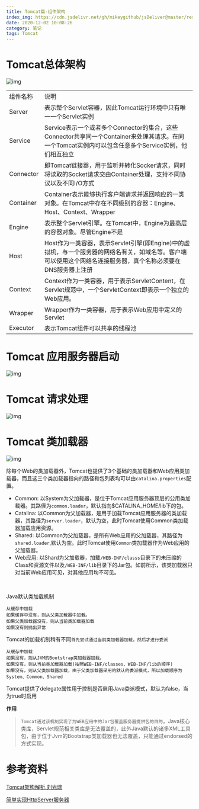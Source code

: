 ```yaml
---
title: Tomcat篇-组件架构
index_img: https://cdn.jsdelivr.net/gh/mikeygithub/jsDeliver@master/resource/img/tomcat.jpg
date: 2020-12-02 10:08:26
category: 笔记
tags: Tomcat
---
```


# Tomcat总体架构

![img](https://cdn.jsdelivr.net/gh/mikeygithub/jsDeliver@master/resource/img/tomcat-framework.png)

<table>
    <tr>
        <td>组件名称</td>
        <td>说明</td>
    </tr>
    <tr>
        <td>Server</td>
        <td>表示整个Servlet容器，因此Tomcat运行环境中只有唯一一个Servlet实例</td>
    </tr>
    <tr>
        <td>Service</td>
        <td>Service表示一个或者多个Connector的集合，这些Connector共享同一个Container来处理其请求。在同一个Tomcat实例内可以包含任意多个Service实例，他们相互独立</td>
    </tr>  
    <tr>
        <td>Connector</td>
        <td>即Tomcat链接器，用于监听并转化Socker请求，同时将读取的Socket请求交由Container处理，支持不同协议以及不同I/O方式</td>
    </tr>
    <tr>
        <td>Container</td>
        <td>Container表示能够执行客户端请求并返回响应的一类对象。在Tomcat中存在不同级别的容器：Engine、Host、Context、Wrapper</td>
    </tr>  
    <tr>
        <td>Engine</td>
        <td>表示整个Servlet引擎。在Tomcat中，Engine为最高层的容器对象。尽管Engine不是</td>
    </tr>
    <tr>
        <td>Host</td>
        <td>Host作为一类容器，表示Servlet引擎(即Engine)中的虚拟机，与一个服务器的网络名有关，如域名等。客户端可以使用这个网络名连接服务器，真个名称必须要在DNS服务器上注册</td>
    </tr>  
    <tr>
        <td>Context</td>
        <td>Context作为一类容器，用于表示ServletContent，在Servlet规范中，一个ServletContext即表示一个独立的Web应用。</td>
    </tr>
    <tr>
        <td>Wrapper</td>
        <td>Wrapper作为一类容器，用于表示Web应用中定义的Servlet</td>
    </tr>    
    <tr>
        <td>Executor</td>
        <td>表示Tomcat组件可以共享的线程池</td>
    </tr>
</table>


# Tomcat 应用服务器启动

![img](https://cdn.jsdelivr.net/gh/mikeygithub/jsDeliver@master/resource/img/tomcat-start.png)

# Tomcat 请求处理

![img](https://cdn.jsdelivr.net/gh/mikeygithub/jsDeliver@master/resource/img/tomcat-request.png)


# Tomcat 类加载器


![img](https://cdn.jsdelivr.net/gh/mikeygithub/jsDeliver@master/resource/img/tomcat-classloader.png)


除每个Web的类加载器外，Tomcat也提供了3个基础的类加载器和Web应用类加载器，而且这三个类加载器指向的路径和包列表均可以由`catalina.properties`配置。

- Common: 以System为父加载器，是位于Tomcat应用服务器顶层的公用类加载器。其路径为`common.loader`，默认指向$CATALINA_HOME/lib下的包。
- Catalina: 以Common为父加载器，是用于加载Tomcat应用服务器的类加载器，其路径为`server.loader`，默认为空，此时Tomcat使用Common类加载器加载应用资源。
- Shared: 以Common为父加载器，是所有Web应用的父加载器，其路径为`shared.loader`,默认为空。此时Tomcat使用`Common`类加载器作为Web应用的父加载器。
- Web应用: 以Shard为父加载器，加载`/WEB-INF/classs`目录下的未压缩的Class和资源文件以及`/WEB-INF/lib`目录下的Jar包。如前所示，该类加载器只对当前Web应用可见，对其他应用均不可见。


<br>

Java默认类加载机制

```text
从缓存中加载
如果缓存中没有，则从父类加载器中加载。
如果父类加载器没有，则从当前类加载器加载
如果没有则抛出异常
```

Tomcat的加载机制稍有不同`首先尝试通过当前类加载器加载，然后才进行委派`

```text
从缓存中加载
如果没有，则从JVM的Bootstrap类加载器加载。
如果没有，则从当前类加载器加载(按照WEB-INF/classes、WEB-INF/lib的顺序)
如果没有，则从父类加载器加载，由于父类加载器采用的默认的委派模式，所以加载顺序为System、Common、Shared
```

Tomcat提供了delegate属性用于控制是否启用Java委派模式，默认为false，当为true时启用

**作用**
>`Tomcat通过该机制实现了为WEB应用中的Jar包覆盖服务器提供包的目的`，Java核心类库，Servlet规范相关类库是无法覆盖的，此外Java默认的诸多XML工具包，由于位于Jvm的Bootstrap类加载器也无法覆盖，只能通过endorsed的方式实现。



# 参考资料

[Tomcat架构解析.刘光瑞]()

[简单实现HttpServer服务器](https://www.cnblogs.com/biaogejiushibiao/p/10397354.html)   


 